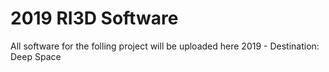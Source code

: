 # 2019 RI3D Software
All software for the folling project will be uploaded here
2019 - Destination: Deep Space
